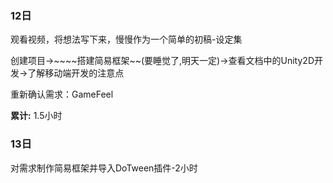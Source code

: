 ### 12日

观看视频，将想法写下来，慢慢作为一个简单的初稿-设定集

创建项目->~~~~搭建简易框架~~(要睡觉了,明天一定)->查看文档中的Unity2D开发->了解移动端开发的注意点

重新确认需求：GameFeel

**累计:** 1.5小时

### 13日

对需求制作简易框架并导入DoTween插件-2小时
